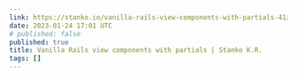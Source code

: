```yaml
---
link: https://stanko.io/vanilla-rails-view-components-with-partials-41zctBGbN9ka
date: 2023-01-24 17:01 UTC
# published: false
published: true
title: Vanilla Rails view components with partials | Stanko K.R.
tags: []
---
```




